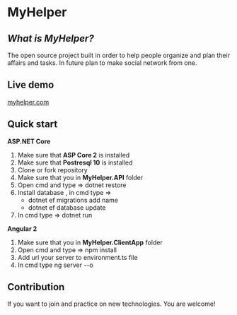 # MyHelper

*What is MyHelper?*
----------------

The open source project built in order to help people organize and plan their affairs and tasks.
In future plan to make social network from one.

**Live demo**
----------------
[myhelper.com](http://159.89.101.202)

**Quick start**
----------------
**ASP.NET Core**

1. Make sure that **ASP Core 2** is installed 
2. Make sure that **Postresql 10** is installed 
3. Clone or fork repository
4. Make sure that you in **MyHelper.API** folder
5. Open cmd and type => dotnet restore
6. Install database , in cmd type => 
    - dotnet ef migrations add name
    - dotnet ef database update
7. In cmd type => dotnet run 

**Angular 2**

1. Make sure that you in **MyHelper.ClientApp** folder
2. Open cmd and type => npm install
3. Add url your server to environment.ts file
4. In cmd type ng server --o

**Contribution**
----------------

If you want to join and practice on new technologies.
You are welcome!
